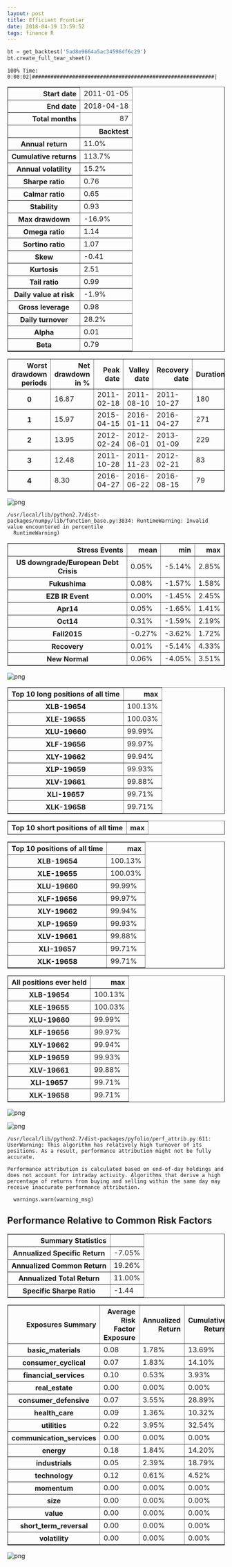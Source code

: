 ```yaml
---
layout: post
title: Efficient Frontier
date: 2018-04-19 13:59:52
tags: finance R
---
```


```python
bt = get_backtest('5ad8e9664a5ac34596df6c29')
bt.create_full_tear_sheet()
```

    100% Time: 0:00:02|###########################################################|



<table border="1" class="dataframe">
  <thead>
    <tr style="text-align: right;"><th>Start date</th><td colspan=2>2011-01-05</td></tr>
    <tr style="text-align: right;"><th>End date</th><td colspan=2>2018-04-18</td></tr>
    <tr style="text-align: right;"><th>Total months</th><td colspan=2>87</td></tr>
    <tr style="text-align: right;">
      <th></th>
      <th>Backtest</th>
    </tr>
  </thead>
  <tbody>
    <tr>
      <th>Annual return</th>
      <td>11.0%</td>
    </tr>
    <tr>
      <th>Cumulative returns</th>
      <td>113.7%</td>
    </tr>
    <tr>
      <th>Annual volatility</th>
      <td>15.2%</td>
    </tr>
    <tr>
      <th>Sharpe ratio</th>
      <td>0.76</td>
    </tr>
    <tr>
      <th>Calmar ratio</th>
      <td>0.65</td>
    </tr>
    <tr>
      <th>Stability</th>
      <td>0.93</td>
    </tr>
    <tr>
      <th>Max drawdown</th>
      <td>-16.9%</td>
    </tr>
    <tr>
      <th>Omega ratio</th>
      <td>1.14</td>
    </tr>
    <tr>
      <th>Sortino ratio</th>
      <td>1.07</td>
    </tr>
    <tr>
      <th>Skew</th>
      <td>-0.41</td>
    </tr>
    <tr>
      <th>Kurtosis</th>
      <td>2.51</td>
    </tr>
    <tr>
      <th>Tail ratio</th>
      <td>0.99</td>
    </tr>
    <tr>
      <th>Daily value at risk</th>
      <td>-1.9%</td>
    </tr>
    <tr>
      <th>Gross leverage</th>
      <td>0.98</td>
    </tr>
    <tr>
      <th>Daily turnover</th>
      <td>28.2%</td>
    </tr>
    <tr>
      <th>Alpha</th>
      <td>0.01</td>
    </tr>
    <tr>
      <th>Beta</th>
      <td>0.79</td>
    </tr>
  </tbody>
</table>



<table border="1" class="dataframe">
  <thead>
    <tr style="text-align: right;">
      <th>Worst drawdown periods</th>
      <th>Net drawdown in %</th>
      <th>Peak date</th>
      <th>Valley date</th>
      <th>Recovery date</th>
      <th>Duration</th>
    </tr>
  </thead>
  <tbody>
    <tr>
      <th>0</th>
      <td>16.87</td>
      <td>2011-02-18</td>
      <td>2011-08-10</td>
      <td>2011-10-27</td>
      <td>180</td>
    </tr>
    <tr>
      <th>1</th>
      <td>15.97</td>
      <td>2015-04-15</td>
      <td>2016-01-11</td>
      <td>2016-04-27</td>
      <td>271</td>
    </tr>
    <tr>
      <th>2</th>
      <td>13.95</td>
      <td>2012-02-24</td>
      <td>2012-06-01</td>
      <td>2013-01-09</td>
      <td>229</td>
    </tr>
    <tr>
      <th>3</th>
      <td>12.48</td>
      <td>2011-10-28</td>
      <td>2011-11-23</td>
      <td>2012-02-21</td>
      <td>83</td>
    </tr>
    <tr>
      <th>4</th>
      <td>8.30</td>
      <td>2016-04-27</td>
      <td>2016-06-22</td>
      <td>2016-08-15</td>
      <td>79</td>
    </tr>
  </tbody>
</table>



![png](/assets/img/output_1_3.png)


    /usr/local/lib/python2.7/dist-packages/numpy/lib/function_base.py:3834: RuntimeWarning: Invalid value encountered in percentile
      RuntimeWarning)



<table border="1" class="dataframe">
  <thead>
    <tr style="text-align: right;">
      <th>Stress Events</th>
      <th>mean</th>
      <th>min</th>
      <th>max</th>
    </tr>
  </thead>
  <tbody>
    <tr>
      <th>US downgrade/European Debt Crisis</th>
      <td>0.05%</td>
      <td>-5.14%</td>
      <td>2.85%</td>
    </tr>
    <tr>
      <th>Fukushima</th>
      <td>0.08%</td>
      <td>-1.57%</td>
      <td>1.58%</td>
    </tr>
    <tr>
      <th>EZB IR Event</th>
      <td>0.00%</td>
      <td>-1.45%</td>
      <td>2.45%</td>
    </tr>
    <tr>
      <th>Apr14</th>
      <td>0.05%</td>
      <td>-1.65%</td>
      <td>1.41%</td>
    </tr>
    <tr>
      <th>Oct14</th>
      <td>0.31%</td>
      <td>-1.59%</td>
      <td>2.19%</td>
    </tr>
    <tr>
      <th>Fall2015</th>
      <td>-0.27%</td>
      <td>-3.62%</td>
      <td>1.72%</td>
    </tr>
    <tr>
      <th>Recovery</th>
      <td>0.01%</td>
      <td>-5.14%</td>
      <td>4.33%</td>
    </tr>
    <tr>
      <th>New Normal</th>
      <td>0.06%</td>
      <td>-4.05%</td>
      <td>3.51%</td>
    </tr>
  </tbody>
</table>



![png](/assets/img/output_1_6.png)



<table border="1" class="dataframe">
  <thead>
    <tr style="text-align: right;">
      <th>Top 10 long positions of all time</th>
      <th>max</th>
    </tr>
  </thead>
  <tbody>
    <tr>
      <th>XLB-19654</th>
      <td>100.13%</td>
    </tr>
    <tr>
      <th>XLE-19655</th>
      <td>100.03%</td>
    </tr>
    <tr>
      <th>XLU-19660</th>
      <td>99.99%</td>
    </tr>
    <tr>
      <th>XLF-19656</th>
      <td>99.97%</td>
    </tr>
    <tr>
      <th>XLY-19662</th>
      <td>99.94%</td>
    </tr>
    <tr>
      <th>XLP-19659</th>
      <td>99.93%</td>
    </tr>
    <tr>
      <th>XLV-19661</th>
      <td>99.88%</td>
    </tr>
    <tr>
      <th>XLI-19657</th>
      <td>99.71%</td>
    </tr>
    <tr>
      <th>XLK-19658</th>
      <td>99.71%</td>
    </tr>
  </tbody>
</table>



<table border="1" class="dataframe">
  <thead>
    <tr style="text-align: right;">
      <th>Top 10 short positions of all time</th>
      <th>max</th>
    </tr>
  </thead>
  <tbody>
  </tbody>
</table>



<table border="1" class="dataframe">
  <thead>
    <tr style="text-align: right;">
      <th>Top 10 positions of all time</th>
      <th>max</th>
    </tr>
  </thead>
  <tbody>
    <tr>
      <th>XLB-19654</th>
      <td>100.13%</td>
    </tr>
    <tr>
      <th>XLE-19655</th>
      <td>100.03%</td>
    </tr>
    <tr>
      <th>XLU-19660</th>
      <td>99.99%</td>
    </tr>
    <tr>
      <th>XLF-19656</th>
      <td>99.97%</td>
    </tr>
    <tr>
      <th>XLY-19662</th>
      <td>99.94%</td>
    </tr>
    <tr>
      <th>XLP-19659</th>
      <td>99.93%</td>
    </tr>
    <tr>
      <th>XLV-19661</th>
      <td>99.88%</td>
    </tr>
    <tr>
      <th>XLI-19657</th>
      <td>99.71%</td>
    </tr>
    <tr>
      <th>XLK-19658</th>
      <td>99.71%</td>
    </tr>
  </tbody>
</table>



<table border="1" class="dataframe">
  <thead>
    <tr style="text-align: right;">
      <th>All positions ever held</th>
      <th>max</th>
    </tr>
  </thead>
  <tbody>
    <tr>
      <th>XLB-19654</th>
      <td>100.13%</td>
    </tr>
    <tr>
      <th>XLE-19655</th>
      <td>100.03%</td>
    </tr>
    <tr>
      <th>XLU-19660</th>
      <td>99.99%</td>
    </tr>
    <tr>
      <th>XLF-19656</th>
      <td>99.97%</td>
    </tr>
    <tr>
      <th>XLY-19662</th>
      <td>99.94%</td>
    </tr>
    <tr>
      <th>XLP-19659</th>
      <td>99.93%</td>
    </tr>
    <tr>
      <th>XLV-19661</th>
      <td>99.88%</td>
    </tr>
    <tr>
      <th>XLI-19657</th>
      <td>99.71%</td>
    </tr>
    <tr>
      <th>XLK-19658</th>
      <td>99.71%</td>
    </tr>
  </tbody>
</table>



![png](/assets/img/output_1_11.png)



![png](/assets/img/output_1_12.png)


    /usr/local/lib/python2.7/dist-packages/pyfolio/perf_attrib.py:611: UserWarning: This algorithm has relatively high turnover of its positions. As a result, performance attribution might not be fully accurate.
    
    Performance attribution is calculated based on end-of-day holdings and does not account for intraday activity. Algorithms that derive a high percentage of returns from buying and selling within the same day may receive inaccurate performance attribution.
    
      warnings.warn(warning_msg)



## Performance Relative to Common Risk Factors



<table border="1" class="dataframe">
  <thead>
    <tr style="text-align: right;">
      <th>Summary Statistics</th>
      <th></th>
    </tr>
  </thead>
  <tbody>
    <tr>
      <th>Annualized Specific Return</th>
      <td>-7.05%</td>
    </tr>
    <tr>
      <th>Annualized Common Return</th>
      <td>19.26%</td>
    </tr>
    <tr>
      <th>Annualized Total Return</th>
      <td>11.00%</td>
    </tr>
    <tr>
      <th>Specific Sharpe Ratio</th>
      <td>-1.44</td>
    </tr>
  </tbody>
</table>



<table border="1" class="dataframe">
  <thead>
    <tr style="text-align: right;">
      <th>Exposures Summary</th>
      <th>Average Risk Factor Exposure</th>
      <th>Annualized Return</th>
      <th>Cumulative Return</th>
    </tr>
  </thead>
  <tbody>
    <tr>
      <th>basic_materials</th>
      <td>0.08</td>
      <td>1.78%</td>
      <td>13.69%</td>
    </tr>
    <tr>
      <th>consumer_cyclical</th>
      <td>0.07</td>
      <td>1.83%</td>
      <td>14.10%</td>
    </tr>
    <tr>
      <th>financial_services</th>
      <td>0.10</td>
      <td>0.53%</td>
      <td>3.93%</td>
    </tr>
    <tr>
      <th>real_estate</th>
      <td>0.00</td>
      <td>0.00%</td>
      <td>0.00%</td>
    </tr>
    <tr>
      <th>consumer_defensive</th>
      <td>0.07</td>
      <td>3.55%</td>
      <td>28.89%</td>
    </tr>
    <tr>
      <th>health_care</th>
      <td>0.09</td>
      <td>1.36%</td>
      <td>10.32%</td>
    </tr>
    <tr>
      <th>utilities</th>
      <td>0.22</td>
      <td>3.95%</td>
      <td>32.54%</td>
    </tr>
    <tr>
      <th>communication_services</th>
      <td>0.00</td>
      <td>0.00%</td>
      <td>0.00%</td>
    </tr>
    <tr>
      <th>energy</th>
      <td>0.18</td>
      <td>1.84%</td>
      <td>14.20%</td>
    </tr>
    <tr>
      <th>industrials</th>
      <td>0.05</td>
      <td>2.39%</td>
      <td>18.79%</td>
    </tr>
    <tr>
      <th>technology</th>
      <td>0.12</td>
      <td>0.61%</td>
      <td>4.52%</td>
    </tr>
    <tr>
      <th>momentum</th>
      <td>0.00</td>
      <td>0.00%</td>
      <td>0.00%</td>
    </tr>
    <tr>
      <th>size</th>
      <td>0.00</td>
      <td>0.00%</td>
      <td>0.00%</td>
    </tr>
    <tr>
      <th>value</th>
      <td>0.00</td>
      <td>0.00%</td>
      <td>0.00%</td>
    </tr>
    <tr>
      <th>short_term_reversal</th>
      <td>0.00</td>
      <td>0.00%</td>
      <td>0.00%</td>
    </tr>
    <tr>
      <th>volatility</th>
      <td>0.00</td>
      <td>0.00%</td>
      <td>0.00%</td>
    </tr>
  </tbody>
</table>



![png](/assets/img/output_1_17.png)


